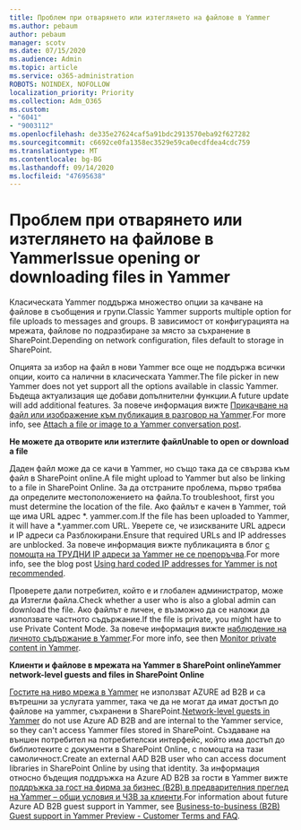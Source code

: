 ```yaml
---
title: Проблем при отварянето или изтеглянето на файлове в Yammer
ms.author: pebaum
author: pebaum
manager: scotv
ms.date: 07/15/2020
ms.audience: Admin
ms.topic: article
ms.service: o365-administration
ROBOTS: NOINDEX, NOFOLLOW
localization_priority: Priority
ms.collection: Adm_O365
ms.custom:
- "6041"
- "9003112"
ms.openlocfilehash: de335e27624caf5a91bdc2913570eba92f627282
ms.sourcegitcommit: c6692ce0fa1358ec3529e59ca0ecdfdea4cdc759
ms.translationtype: MT
ms.contentlocale: bg-BG
ms.lasthandoff: 09/14/2020
ms.locfileid: "47695638"
---
```

# <a name="issue-opening-or-downloading-files-in-yammer"></a><span data-ttu-id="d1d86-102">Проблем при отварянето или изтеглянето на файлове в Yammer</span><span class="sxs-lookup"><span data-stu-id="d1d86-102">Issue opening or downloading files in Yammer</span></span>

<span data-ttu-id="d1d86-103">Класическата Yammer поддържа множество опции за качване на файлове в съобщения и групи.</span><span class="sxs-lookup"><span data-stu-id="d1d86-103">Classic Yammer supports multiple option for file uploads to messages and groups.</span></span> <span data-ttu-id="d1d86-104">В зависимост от конфигурацията на мрежата, файлове по подразбиране за място за съхранение в SharePoint.</span><span class="sxs-lookup"><span data-stu-id="d1d86-104">Depending on network configuration, files default to storage in SharePoint.</span></span>

<span data-ttu-id="d1d86-105">Опцията за избор на файл в нови Yammer все още не поддържа всички опции, които са налични в класическата Yammer.</span><span class="sxs-lookup"><span data-stu-id="d1d86-105">The file picker in new Yammer does not yet support all the options available in classic Yammer.</span></span> <span data-ttu-id="d1d86-106">Бъдеща актуализация ще добави допълнителни функции.</span><span class="sxs-lookup"><span data-stu-id="d1d86-106">A future update will add additional features.</span></span> <span data-ttu-id="d1d86-107">За повече информация вижте [Прикачване на файл или изображение към публикация в разговор на Yammer](https://support.microsoft.com/office/attach-a-file-or-image-to-a-yammer-conversation-post-8d2d17f7-8f37-4535-961e-518d751be7e8).</span><span class="sxs-lookup"><span data-stu-id="d1d86-107">For more info, see [Attach a file or image to a Yammer conversation post](https://support.microsoft.com/office/attach-a-file-or-image-to-a-yammer-conversation-post-8d2d17f7-8f37-4535-961e-518d751be7e8).</span></span>

<span data-ttu-id="d1d86-108">**Не можете да отворите или изтеглите файл**</span><span class="sxs-lookup"><span data-stu-id="d1d86-108">**Unable to open or download a file**</span></span>  

<span data-ttu-id="d1d86-109">Даден файл може да се качи в Yammer, но също така да се свързва към файл в SharePoint online.</span><span class="sxs-lookup"><span data-stu-id="d1d86-109">A file might upload to Yammer but also be linking to a file in SharePoint Online.</span></span> <span data-ttu-id="d1d86-110">За да отстраните проблема, първо трябва да определите местоположението на файла.</span><span class="sxs-lookup"><span data-stu-id="d1d86-110">To troubleshoot, first you must determine the location of the file.</span></span> <span data-ttu-id="d1d86-111">Ако файлът е качен в Yammer, той ще има URL адрес \*. yammer.com.</span><span class="sxs-lookup"><span data-stu-id="d1d86-111">If the file has been uploaded to Yammer, it will have a \*.yammer.com URL.</span></span> <span data-ttu-id="d1d86-112">Уверете се, че изискваните URL адреси и IP адреси са Разблокирани.</span><span class="sxs-lookup"><span data-stu-id="d1d86-112">Ensure that required URLs and IP addresses are unblocked.</span></span> <span data-ttu-id="d1d86-113">За повече информация вижте публикацията в блог [с помощта на ТРУДНИ IP адреси за Yammer не се препоръчва](https://techcommunity.microsoft.com/t5/yammer-blog/using-hard-coded-ip-addresses-for-yammer-is-not-recommended/ba-p/276592).</span><span class="sxs-lookup"><span data-stu-id="d1d86-113">For more info, see the blog post [Using hard coded IP addresses for Yammer is not recommended](https://techcommunity.microsoft.com/t5/yammer-blog/using-hard-coded-ip-addresses-for-yammer-is-not-recommended/ba-p/276592).</span></span>

<span data-ttu-id="d1d86-114">Проверете дали потребител, който е и глобален администратор, може да Изтегли файла.</span><span class="sxs-lookup"><span data-stu-id="d1d86-114">Check whether a user who is also a global admin can download the file.</span></span> <span data-ttu-id="d1d86-115">Ако файлът е личен, е възможно да се наложи да използвате частното съдържание.</span><span class="sxs-lookup"><span data-stu-id="d1d86-115">If the file is private, you might have to use Private Content Mode.</span></span> <span data-ttu-id="d1d86-116">За повече информация вижте [наблюдение на личното съдържание в Yammer](https://docs.microsoft.com/yammer/manage-security-and-compliance/monitor-private-content).</span><span class="sxs-lookup"><span data-stu-id="d1d86-116">For more info, see then [Monitor private content in Yammer](https://docs.microsoft.com/yammer/manage-security-and-compliance/monitor-private-content).</span></span>  

<span data-ttu-id="d1d86-117">**Клиенти и файлове в мрежата на Yammer в SharePoint online**</span><span class="sxs-lookup"><span data-stu-id="d1d86-117">**Yammer network-level guests and files in SharePoint Online**</span></span>  

<span data-ttu-id="d1d86-118">[Гостите на ниво мрежа в Yammer](https://docs.microsoft.com/yammer/manage-yammer-users/add-block-or-remove-users#invite-guests) не използват AZURE ad B2B и са вътрешни за услугата yammer, така че да не могат да имат достъп до файлове на yammer, съхранени в SharePoint.</span><span class="sxs-lookup"><span data-stu-id="d1d86-118">[Network-level guests in Yammer](https://docs.microsoft.com/yammer/manage-yammer-users/add-block-or-remove-users#invite-guests) do not use Azure AD B2B and are internal to the Yammer service, so they can't access Yammer files stored in SharePoint.</span></span> <span data-ttu-id="d1d86-119">Създаване на външен потребител на потребителски интерфейс, който има достъп до библиотеките с документи в SharePoint Online, с помощта на тази самоличност.</span><span class="sxs-lookup"><span data-stu-id="d1d86-119">Create an external AAD B2B user who can access document libraries in SharePoint Online by using that identity.</span></span> <span data-ttu-id="d1d86-120">За информация относно бъдещия поддръжка на Azure AD B2B за гости в Yammer вижте [поддръжка за гост на фирма за бизнес (B2B) в предварителния преглед на Yammer – общи условия и ЧЗВ за клиенти](https://docs.microsoft.com/yammer/get-started-with-yammer/azure-ad-b2b-guests-yammer).</span><span class="sxs-lookup"><span data-stu-id="d1d86-120">For information about future Azure AD B2B guest support in Yammer, see [Business-to-business (B2B) Guest support in Yammer Preview - Customer Terms and FAQ](https://docs.microsoft.com/yammer/get-started-with-yammer/azure-ad-b2b-guests-yammer).</span></span>